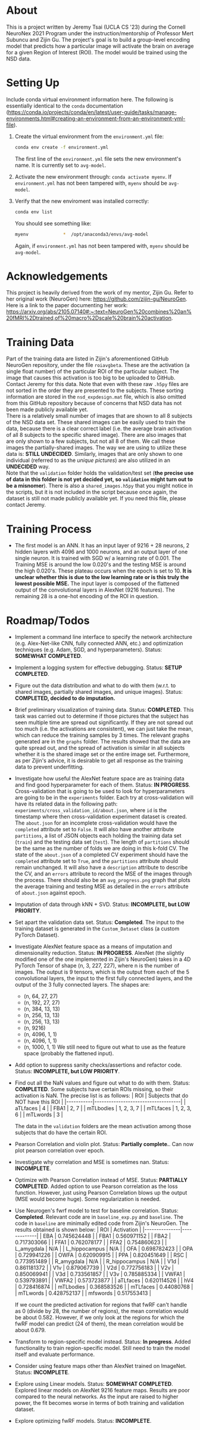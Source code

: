 # About
This is a project written by Jeremy Tsai (UCLA CS '23) during the Cornell NeuroNex 2021 Program under the instruction/mentorship of Professor Mert Subuncu and Zijin Gu. The project's goal is to build a group-level encoding model that predicts how a particular image will activate the brain on average for a given Region of Interest (ROI). The model would be trained using the NSD data.  
# Setting Up
Include conda virtual environment information here.
The following is essentially identical to the `conda` documentation (https://conda.io/projects/conda/en/latest/user-guide/tasks/manage-environments.html#creating-an-environment-from-an-environment-yml-file).
1. Create the virtual environment from the `environment.yml` file:
    ```bash
    conda env create -f environment.yml
    ```
    The first line of the `environment.yml` file sets the new environment's name. It is currently set to `avg-model`.  

2. Activate the new environment through: `conda activate myenv`. If `environment.yml` has not been tampered with, `myenv` should be `avg-model`.  

3. Verify that the new enviroment was installed correctly:
    ```bash
    conda env list
    ```
    You should see something like:
    ```bash
    myenv             *  /opt/anaconda3/envs/avg-model
    ```
    Again, if `environment.yml` has not been tampered with, `myenv` should be `avg-model`.
# Acknowledgements
This project is heavily derived from the work of my mentor, Zijin Gu. Refer to her original work (NeuroGen) here: https://github.com/zijin-gu/NeuroGen. Here is a link to the paper documenting her work: https://arxiv.org/abs/2105.07140#:~:text=NeuroGen%20combines%20an%20fMRI%2Dtrained,of%20macro%2Dscale%20brain%20activation.
# Training Data
Part of the training data are listed in Zijin's aforementioned GitHub NeuroGen repository, under the file `roiavgbeta`. These are the activation (a single float number) of the particular ROI of the particular subject. The image that causes this activation is too big to be uploaded to GitHub. Contact Jeremy for this data. Note that even with these raw `.h5py` files are not sorted in the order they are presented to the subjects. These sorting information are stored in the `nsd_expdesign.mat` file, which is also omitted from this GitHub repository because of concerns that NSD data has not been made publicly available yet.  
There is a relatively small number of images that are shown to all 8 subjects of the NSD data set. These shared images can be easily used to train the data, because there is a clear correct label (i.e. the average brain activation of all 8 subjects to the specific shared image). There are also images that are only shown to a few subjects, but not all 8 of them. We call these images the partially-shared images. The way we are using to utilize these data is: **STILL UNDECIDED**. Similarly, images that are only shown to one individual (referred to as the _unique pictures_) are also utilized in an **UNDECIDED** way.  
Note that the `validation` folder holds the validation/test set (**the precise use of data in this folder is not yet decided yet, so `validation` might turn out to be a misnomer**). There is also a `shared_images.h5py` that you might notice in the scripts, but it is not included in the script because once again, the dataset is still not made publicly available yet. If you need this file, please contact Jeremy.  
# Training Process
- The first model is an ANN. It has an input layer of 9216 + 28 neurons, 2 hidden layers with 4096 and 1000 neurons, and an output layer of one single neuron. It is trained with SGD w/ a learning rate of 0.001. The Training MSE is around the low 0.020's and the testing MSE is around the high 0.020's. These plateau occurs when the epoch is set to 10. **It is unclear whether this is due to the low learning rate or is this truly the lowest possible MSE.** The input layer is composed of the flattened output of the convolutional layers in AlexNet (9216 features). The remaining 28 is a one-hot encoding of the ROI in question.
# Roadmap/Todos
- Implement a command line interface to specify the network architecture (e.g. Alex-Net-like CNN, fully connected ANN, etc.) and optimization techniques (e.g. Adam, SGD, and hyperparameters). Status: **SOMEWHAT COMPLETED**.
- Implement a logging system for effective debugging. Status: **SETUP COMPLETED**.
- Figure out the data distribution and what to do with them (w.r.t. to shared images, partially shared images, and unique images). Status: **COMPLETED, decided to do imputation.**
- Brief preliminary visualization of training data. Status: **COMPLETED**. This task was carried out to determine if those pictures that the subject has seen multiple time are spread out significantly. If they are not spread out too much (i.e. the activations are consistent), we can just take the mean, which can reduce the training samples by 3 times. The relevant graphs generated are in the `graphs` folder. The results showed that the data are quite spread out, and the spread of activation is similar in all subjects whether it is the shared image set or the entire image set. Furthermore, as per Zijin's advice, it is desirable to get all response as the training data to prevent underfitting.
- Investigate how useful the AlexNet feature space are as training data and find good hyperparameter for each of them. Status: **IN PROGRESS**. Cross-validation that is going to be used to look for hyperparameters are going to be in the `experiments` folder. Each try at cross-validation will have its related data in the following path: `experiments/cross_validation_id/about.json`, where `id` is the timestamp where then cross-validation experiment dataset is created. The `about.json` for an incomplete cross-validation would have the `completed` attribute set to `False`. It will also have another attribute `partitions`, a list of JSON objects each holding the training data set (`train`) and the testing data set (`test`). The length of `partitions` should be the same as the number of folds we are doing in this k-fold CV. The state of the `about.json` of a completed CV experiment should have the `completed` attribute set to `True`, and the `partitions` attribute should remain unchanged. It will also have a `description` attribute to describe the CV, and an `errors` attribute to record the MSE of the images through the process. There should also be an `avg_progress.png` graph that plots the average training and testing MSE as detailed in the `errors` attribute of `about.json` against epoch.
- Imputation of data through kNN + SVD. Status: **INCOMPLETE, but LOW PRIORITY**.
- Set apart the validation data set. Status: **Completed**. The input to the training dataset is generated in the `Custom_Dataset` class (a custom PyTorch Dataset).
- Investigate AlexNet feature space as a means of imputation and dimensionality reduction. Status: **IN PROGRESS**. AlexNet (the slightly modified one of the one implemented in Zijin's NeuroGen) takes in a 4D PyTorch Tensor of shape (n, 3, 227, 227), where n is the number of images. The output is 9 tensors, which is the output from each of the 5 convolutional layers, the input to the first fully connected layers, and the output of the 3 fully connected layers. The shapes are:
    * (n, 64, 27, 27)
    * (n, 192, 27, 27)
    * (n, 384, 13, 13)
    * (n, 256, 13, 13)
    * (n, 256, 13, 13)
    * (n, 9216)
    * (n, 4096, 1, 1)
    * (n, 4096, 1, 1)
    * (n, 1000, 1, 1)
    We still need to figure out what to use as the feature space (probably the flattened input).
- Add option to suppress sanity checks/assertions and refactor code. Status: **INCOMPLETE, but LOW PRIORITY**.
- Find out all the NaN values and figure out what to do with them. Status: **COMPLETED**. Some subjects have certain ROIs missing, so their activation is NaN. The precise list is as follows:
    | ROI       | Subjects that do NOT have this ROI |
    |-----------|------------------------------------|
    | aTLfaces  | 4                                  |
    | FBA1      | 2, 7                               |
    | mTLbodies | 1, 2, 3, 7                         |
    | mTLfaces  | 1, 2, 3, 6                         |
    | mTLwords  | 3                                  |
    
    The data in the `validation` folders are the mean activation among those subjects that do have the certain ROI.  
- Pearson Correlation and violin plot. Status: **Partially complete.**. Can now plot pearson correlation over epoch.
- Investigate why correlation and MSE is sometimes nan. Status: **INCOMPLETE**.  
- Optimize with Pearson Correlation instead of MSE. Status: **PARTIALLY COMPLETED**. Added option to use Pearson correlation as the loss function. However, just using Pearson Correlation blows up the output (MSE would become huge). Some regularization is needed.  
- Use Neurogen's fwrf model to test for baseline correlation. Status: **Completed**. Relevant code are in `baseline_exp.py` and `baseline`. The code in `baseline` are minimally edited code from Zijin's NeuroGen. The results obtained is shown below:
    | ROI           | Activation  |
    |---------------|-------------|
    | EBA           | 0.745624448 |
    | FBA1          | 0.560971152 |
    | FBA2          | 0.717303066 |
    | FFA1          | 0.762078177 |
    | FFA2          | 0.754860623 |
    | L_amygdala    | N/A         |
    | L_hippocampus | N/A         |
    | OFA           | 0.698782423 |
    | OPA           | 0.729941226 |
    | OWFA          | 0.620909915 |
    | PPA           | 0.820451649 |
    | RSC           | 0.773951489 |
    | R_amygdala    | N/A         |
    | R_hippocampus | N/A         |
    | V1d           | 0.861181372 |
    | V1v           | 0.879067739 |
    | V2d           | 0.772756183 |
    | V2v           | 0.850069941 |
    | V3d           | 0.733561857 |
    | V3v           | 0.785885334 |
    | VWFA1         | 0.539793891 |
    | VWFA2         | 0.573723877 |
    | aTLfaces      | 0.620114526 |
    | hV4           | 0.728416874 |
    | mTLbodies     | 0.368583526 |
    | mTLfaces      |  0.44080768 |
    | mTLwords      | 0.428752137 |
    | mfswords      | 0.517553413 |

    If we count the predicted activation for regions that fwRF can't handle as 0 (divide by 28, the number of regions), the mean correlation would be about 0.582. However, if we only look at the regions for which the fwRF model can predict (24 of them), the mean correlation would be about 0.679.  

- Transform to region-specific model instead. Status: **In progress**. Added functionality to train region-specific model. Still need to train the model itself and evaluate performance.
- Consider using feature maps other than AlexNet trained on ImageNet. Status: **INCOMPLETE**.
- Explore using Linear models. Status: **SOMEWHAT COMPLETED**. Explored linear models on AlexNet 9216 feature maps. Results are poor compared to the neural networks. As the input are raised to higher power, the fit becomes worse in terms of both training and validation dataset.
- Explore optimizing fwRF models. Status: **INCOMPLETE**.
